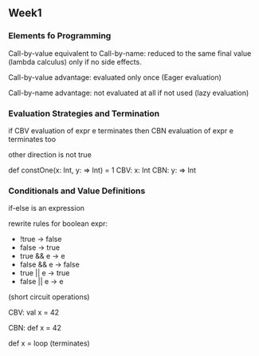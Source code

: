 

## Week1

### Elements fo Programming

Call-by-value equivalent to Call-by-name: reduced to the same final value (lambda calculus) only if no side effects.

Call-by-value advantage: evaluated only once (Eager evaluation)

Call-by-name advantage: not evaluated at all if not used (lazy evaluation)


### Evaluation Strategies and Termination

if CBV evaluation of expr e terminates
then CBN evaluation of expr e terminates too

other direction is not true

def constOne(x: Int, y: => Int) = 1
CBV:  x: Int
CBN:  y: => Int

### Conditionals and Value Definitions

if-else is an expression

rewrite rules for boolean expr:
* !true -> false
* false -> true
* true && e -> e
* false && e -> false
* true || e -> true
* false || e -> e

(short circuit operations)

CBV:
val x = 42

CBN:
def x = 42


def x = loop
(terminates)